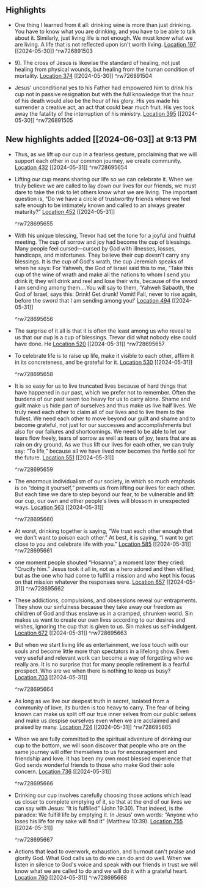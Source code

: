 ## Highlights
- One thing I learned from it all: drinking wine is more than just drinking. You have to know what you are drinking, and you have to be able to talk about it. Similarly, just living life is not enough. We must know what we are living. A life that is not reflected upon isn't worth living. [Location 197](https://readwise.io/to_kindle?action=open&asin=B01MZZWGVV&location=197) [[2024-05-30]]
   ^rw726891503

- 9). The cross of Jesus is likewise the standard of healing, not just healing from physical wounds, but healing from the human condition of mortality. [Location 374](https://readwise.io/to_kindle?action=open&asin=B01MZZWGVV&location=374) [[2024-05-30]]
   ^rw726891504

- Jesus' unconditional yes to his Father had empowered him to drink his cup not in passive resignation but with the full knowledge that the hour of his death would also be the hour of his glory. His yes made his surrender a creative act, an act that could bear much fruit. His yes took away the fatality of the interruption of his ministry. [Location 395](https://readwise.io/to_kindle?action=open&asin=B01MZZWGVV&location=395) [[2024-05-30]]
   ^rw726891505

## New highlights added [[2024-06-03]] at 9:13 PM
- Thus, as we lift up our cup in a fearless gesture, proclaiming that we will support each other in our common journey, we create community. [Location 432](https://readwise.io/to_kindle?action=open&asin=B01MZZWGVV&location=432) [[2024-05-31]]
   ^rw728695654

- Lifting our cup means sharing our life so we can celebrate it. When we truly believe we are called to lay down our lives for our friends, we must dare to take the risk to let others know what we are living. The important question is, “Do we have a circle of trustworthy friends where we feel safe enough to be intimately known and called to an always greater maturity?” [Location 452](https://readwise.io/to_kindle?action=open&asin=B01MZZWGVV&location=452) [[2024-05-31]]
  
  ^rw728695655

- With his unique blessing, Trevor had set the tone for a joyful and fruitful meeting. The cup of sorrow and joy had become the cup of blessings. Many people feel cursed—cursed by God with illnesses, losses, handicaps, and misfortunes. They believe their cup doesn't carry any blessings. It is the cup of God's wrath, the cup Jeremiah speaks of when he says: For Yahweh, the God of Israel said this to me, “Take this cup of the wine of wrath and make all the nations to whom I send you drink it; they will drink and reel and lose their wits, because of the sword I am sending among them.…You will say to them, ‘Yahweh Sabaoth, the God of Israel, says this: Drink! Get drunk! Vomit! Fall, never to rise again, before the sword that I am sending among you!' [Location 494](https://readwise.io/to_kindle?action=open&asin=B01MZZWGVV&location=494) [[2024-05-31]]
  
  ^rw728695656

- The surprise of it all is that it is often the least among us who reveal to us that our cup is a cup of blessings. Trevor did what nobody else could have done. He [Location 520](https://readwise.io/to_kindle?action=open&asin=B01MZZWGVV&location=520) [[2024-05-31]]
   ^rw728695657

- To celebrate life is to raise up life, make it visible to each other, affirm it in its concreteness, and be grateful for it. [Location 530](https://readwise.io/to_kindle?action=open&asin=B01MZZWGVV&location=530) [[2024-05-31]]
  
  ^rw728695658

- It is so easy for us to live truncated lives because of hard things that have happened in our past, which we prefer not to remember. Often the burdens of our past seem too heavy for us to carry alone. Shame and guilt make us hide part of ourselves and thus make us live half lives. We truly need each other to claim all of our lives and to live them to the fullest. We need each other to move beyond our guilt and shame and to become grateful, not just for our successes and accomplishments but also for our failures and shortcomings. We need to be able to let our tears flow freely, tears of sorrow as well as tears of joy, tears that are as rain on dry ground. As we thus lift our lives for each other, we can truly say: “To life,” because all we have lived now becomes the fertile soil for the future. [Location 551](https://readwise.io/to_kindle?action=open&asin=B01MZZWGVV&location=551) [[2024-05-31]]
  
  ^rw728695659

- The enormous individualism of our society, in which so much emphasis is on “doing it yourself,” prevents us from lifting our lives for each other. But each time we dare to step beyond our fear, to be vulnerable and lift our cup, our own and other people's lives will blossom in unexpected ways. [Location 563](https://readwise.io/to_kindle?action=open&asin=B01MZZWGVV&location=563) [[2024-05-31]]
  
  ^rw728695660

- At worst, drinking together is saying, “We trust each other enough that we don't want to poison each other.” At best, it is saying, “I want to get close to you and celebrate life with you.” [Location 585](https://readwise.io/to_kindle?action=open&asin=B01MZZWGVV&location=585) [[2024-05-31]]
   ^rw728695661

- one moment people shouted “Hosanna”; a moment later they cried: “Crucify him.” Jesus took it all in, not as a hero adored and then vilified, but as the one who had come to fulfill a mission and who kept his focus on that mission whatever the responses were. [Location 657](https://readwise.io/to_kindle?action=open&asin=B01MZZWGVV&location=657) [[2024-05-31]]
   ^rw728695662

- These addictions, compulsions, and obsessions reveal our entrapments. They show our sinfulness because they take away our freedom as children of God and thus enslave us in a cramped, shrunken world. Sin makes us want to create our own lives according to our desires and wishes, ignoring the cup that is given to us. Sin makes us self-indulgent. [Location 672](https://readwise.io/to_kindle?action=open&asin=B01MZZWGVV&location=672) [[2024-05-31]]
   ^rw728695663

- But when we start living life as entertainment, we lose touch with our souls and become little more than spectators in a lifelong show. Even very useful and relevant work can become a way of forgetting who we really are. It is no surprise that for many people retirement is a fearful prospect. Who are we when there is nothing to keep us busy? [Location 703](https://readwise.io/to_kindle?action=open&asin=B01MZZWGVV&location=703) [[2024-05-31]]
  
  ^rw728695664

- As long as we live our deepest truth in secret, isolated from a community of love, its burden is too heavy to carry. The fear of being known can make us split off our true inner selves from our public selves and make us despise ourselves even when we are acclaimed and praised by many. [Location 724](https://readwise.io/to_kindle?action=open&asin=B01MZZWGVV&location=724) [[2024-05-31]]
   ^rw728695665

- When we are fully committed to the spiritual adventure of drinking our cup to the bottom, we will soon discover that people who are on the same journey will offer themselves to us for encouragement and friendship and love. It has been my own most blessed experience that God sends wonderful friends to those who make God their sole concern. [Location 736](https://readwise.io/to_kindle?action=open&asin=B01MZZWGVV&location=736) [[2024-05-31]]
  
  ^rw728695666

- Drinking our cup involves carefully choosing those actions which lead us closer to complete emptying of it, so that at the end of our lives we can say with Jesus: “It is fulfilled” (John 19:30). That indeed, is the paradox: We fulfill life by emptying it. In Jesus' own words: “Anyone who loses his life for my sake will find it” (Matthew 10:39). [Location 755](https://readwise.io/to_kindle?action=open&asin=B01MZZWGVV&location=755) [[2024-05-31]]
  
  ^rw728695667

- Actions that lead to overwork, exhaustion, and burnout can't praise and glorify God. What God calls us to do we can do and do well. When we listen in silence to God's voice and speak with our friends in trust we will know what we are called to do and we will do it with a grateful heart. [Location 760](https://readwise.io/to_kindle?action=open&asin=B01MZZWGVV&location=760) [[2024-05-31]]
   ^rw728695668

